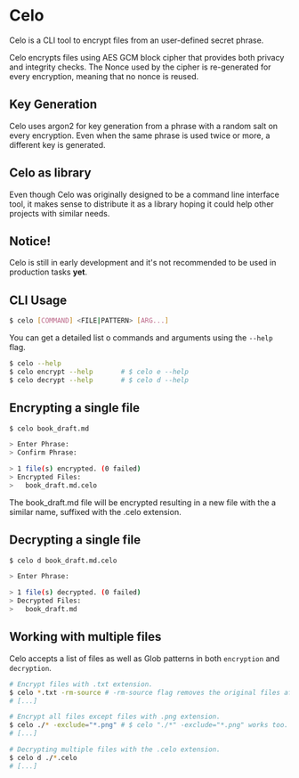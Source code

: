 # Celo
Celo is a CLI tool to encrypt files from an user-defined secret phrase.

Celo encrypts files using AES GCM block cipher that provides both privacy and integrity checks. 
The Nonce used by the cipher is re-generated for every encryption, meaning that no nonce is reused.

## Key Generation
Celo uses argon2 for key generation from a phrase with a random salt on every encryption. 
Even when the same phrase is used twice or more, a different key is generated.

## Celo as library
Even though Celo was originally designed to be a command line interface tool,
it makes sense to distribute it as a library hoping it could help other projects with similar needs.

## Notice!
Celo is still in early development and it's not recommended to be used in production tasks **yet**.

## CLI Usage

```bash
$ celo [COMMAND] <FILE|PATTERN> [ARG...]
```

You can get a detailed list o commands and arguments using the `--help` flag.
```bash
$ celo --help
$ celo encrypt --help       # $ celo e --help
$ celo decrypt --help       # $ celo d --help
```


## Encrypting a single file

```bash
$ celo book_draft.md

> Enter Phrase:
> Confirm Phrase:

> 1 file(s) encrypted. (0 failed)
> Encrypted Files:
>   book_draft.md.celo
```

The book_draft.md file will be encrypted resulting in a new file with the
a similar name, suffixed with the .celo extension.

## Decrypting a single file

```bash
$ celo d book_draft.md.celo

> Enter Phrase:

> 1 file(s) decrypted. (0 failed)
> Decrypted Files:
>   book_draft.md
```

## Working with multiple files

Celo accepts a list of files as well as Glob patterns in both `encryption` and `decryption`.

```bash
# Encrypt files with .txt extension.
$ celo *.txt -rm-source # -rm-source flag removes the original files after successful encryption.
# [...]

# Encrypt all files except files with .png extension.
$ celo ./* -exclude="*.png" # $ celo "./*" -exclude="*.png" works too.
# [...]

# Decrypting multiple files with the .celo extension.
$ celo d ./*.celo
# [...]
```